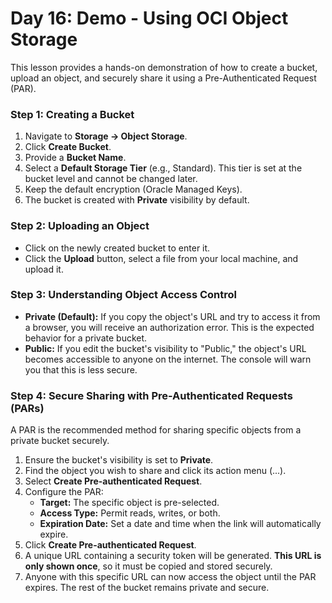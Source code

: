 # Day 16: Demo - Using OCI Object Storage

This lesson provides a hands-on demonstration of how to create a bucket, upload an object, and securely share it using a Pre-Authenticated Request (PAR).

### Step 1: Creating a Bucket
1.  Navigate to **Storage -> Object Storage**.
2.  Click **Create Bucket**.
3.  Provide a **Bucket Name**.
4.  Select a **Default Storage Tier** (e.g., Standard). This tier is set at the bucket level and cannot be changed later.
5.  Keep the default encryption (Oracle Managed Keys).
6.  The bucket is created with **Private** visibility by default.

### Step 2: Uploading an Object
-   Click on the newly created bucket to enter it.
-   Click the **Upload** button, select a file from your local machine, and upload it.

### Step 3: Understanding Object Access Control
-   **Private (Default):** If you copy the object's URL and try to access it from a browser, you will receive an authorization error. This is the expected behavior for a private bucket.
-   **Public:** If you edit the bucket's visibility to "Public," the object's URL becomes accessible to anyone on the internet. The console will warn you that this is less secure.

### Step 4: Secure Sharing with Pre-Authenticated Requests (PARs)
A PAR is the recommended method for sharing specific objects from a private bucket securely.

1.  Ensure the bucket's visibility is set to **Private**.
2.  Find the object you wish to share and click its action menu (...).
3.  Select **Create Pre-authenticated Request**.
4.  Configure the PAR:
    -   **Target:** The specific object is pre-selected.
    -   **Access Type:** Permit reads, writes, or both.
    -   **Expiration Date:** Set a date and time when the link will automatically expire.
5.  Click **Create Pre-authenticated Request**.
6.  A unique URL containing a security token will be generated. **This URL is only shown once**, so it must be copied and stored securely.
7.  Anyone with this specific URL can now access the object until the PAR expires. The rest of the bucket remains private and secure.
